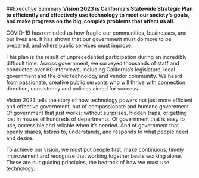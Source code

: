 ##Executive Summary
**Vision 2023 is California’s Statewide Strategic Plan to  efficiently and effectively use technology to meet our society’s goals, and make progress on the big, complex problems that affect us all.** 

COVID-19 has reminded us how fragile our communities, businesses, and our lives are. It has shown that our government must do more to be prepared, and where public services must improve.  

This plan is the result of unprecedented participation during an incredibly difficult time. Across government, we surveyed thousands of staff and conducted over 60 interviews, including California’s legislature, local government and the civic technology and vendor community. We heard from passionate, creative public servants who will thrive with connection, direction, consistency and policies aimed for success. 

Vision 2023 tells the story of how technology powers not just more efficient and effective government, but of compassionate and humane government. Of government that just works: without surprises, hidden traps, or getting lost in mazes of hundreds of departments. Of government that is easy to use, accessible and reliable when it’s needed. And of government that openly shares, listens to, understands, and responds to what people need and desire.

To achieve our vision, we must put people first, make continuous, timely improvement and recognize that working together beats working alone. These are our guiding principles, the bedrock of how we must use technology. 